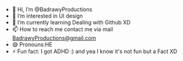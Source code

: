 - 👋 Hi, I’m @BadrawyProductions
- 👀 I’m interested in UI design 
- 🌱 I’m currently learning Dealing with Github XD
- 📫 How to reach me contact me via mail BadrawyProductions@gmail.com
- 😄 Pronouns:HE
- ⚡ Fun fact: I got ADHD :)  and yea I know it's not fun but a Fact XD

<!---
BadrawyProductions/BadrawyProductions is a ✨ special ✨ repository because its `README.md` (this file) appears on your GitHub profile.
You can click the Preview link to take a look at your changes.
--->
